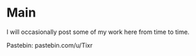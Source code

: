 # Main
I will occasionally post some of my work here from time to time.

Pastebin: pastebin.com/u/Tixr
